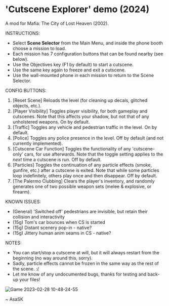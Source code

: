 # 'Cutscene Explorer' demo (2024)
A mod for Mafia: The City of Lost Heaven (2002).

INSTRUCTIONS:
- Select **Scene Selector** from the Main Menu, and inside the phone booth choose a mission to load.
- Each mission has 7 configuration buttons that can be found nearby (see below).
- Use the Objectives key (F1 by default) to start a cutscene.
- Use the same key again to freeze and exit a cutscene.
- Use the wall-mounted phone in each mission to return to the Scene Selector.

CONFIG BUTTONS:
1. [Reset Scene] Reloads the level (for cleaning up decals, glitched objects, etc.).
2. [Player Visibility] Toggles player visibility, for both gameplay and cutscenes. Note that this affects your shadow, but not that of any unholstered weapons. On by default.
3. [Traffic] Toggles any vehicle and pedestrian traffic in the level. On by default.
4. [Police] Toggles any police presence in the level. Off by default (and not currently implemented).
5. [Cutscene Car Function] Toggles the functionality of any 'cutscene-only' cars, for use afterwards. Note that the toggle setting applies to the *next* time a cutscene is run. Off by default.
6. [Particles] Toggles the continuation of any particle effects (smoke, gunfire, etc.) after a cutscene is exited. Note that while some particles loop indefinitely, others play once and then disappear. Off by default.
7. [The Palermo Clubbing] Clears the player's inventory, and randomly generates one of two possible weapon sets (melee & explosive, or firearm).

KNOWN ISSUES:
- (General) 'Switched off' pedestrians are invisible, but retain their collision and interactivity
- (15g) Tom's car bounces when CS is started
- (15g) Distant scenery pop-in - native?
- (15g) Jittery human anim seams in CS - native?

NOTES:
- You can start/stop a cutscene at will, but it will always restart from the beginning (no way around this, sorry).
- Sadly, particle effects cannot be frozen in the same way as the rest of the scene. _:(_
- Let me know of any undocumented bugs, thanks for testing and back-up your files!

![Game 2023-02-28 10-48-24-55](https://user-images.githubusercontent.com/111624709/221832453-0e1536d7-d813-4815-8f5c-8da0c04420d0.png)

~ AsaSK
